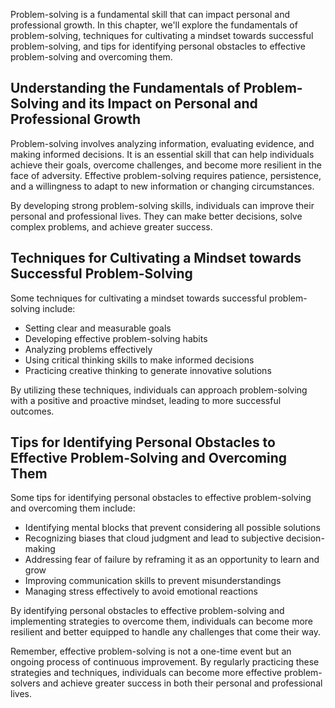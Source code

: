 
Problem-solving is a fundamental skill that can impact personal and professional growth. In this chapter, we'll explore the fundamentals of problem-solving, techniques for cultivating a mindset towards successful problem-solving, and tips for identifying personal obstacles to effective problem-solving and overcoming them.

Understanding the Fundamentals of Problem-Solving and its Impact on Personal and Professional Growth
----------------------------------------------------------------------------------------------------

Problem-solving involves analyzing information, evaluating evidence, and making informed decisions. It is an essential skill that can help individuals achieve their goals, overcome challenges, and become more resilient in the face of adversity. Effective problem-solving requires patience, persistence, and a willingness to adapt to new information or changing circumstances.

By developing strong problem-solving skills, individuals can improve their personal and professional lives. They can make better decisions, solve complex problems, and achieve greater success.

Techniques for Cultivating a Mindset towards Successful Problem-Solving
-----------------------------------------------------------------------

Some techniques for cultivating a mindset towards successful problem-solving include:

* Setting clear and measurable goals
* Developing effective problem-solving habits
* Analyzing problems effectively
* Using critical thinking skills to make informed decisions
* Practicing creative thinking to generate innovative solutions

By utilizing these techniques, individuals can approach problem-solving with a positive and proactive mindset, leading to more successful outcomes.

Tips for Identifying Personal Obstacles to Effective Problem-Solving and Overcoming Them
----------------------------------------------------------------------------------------

Some tips for identifying personal obstacles to effective problem-solving and overcoming them include:

* Identifying mental blocks that prevent considering all possible solutions
* Recognizing biases that cloud judgment and lead to subjective decision-making
* Addressing fear of failure by reframing it as an opportunity to learn and grow
* Improving communication skills to prevent misunderstandings
* Managing stress effectively to avoid emotional reactions

By identifying personal obstacles to effective problem-solving and implementing strategies to overcome them, individuals can become more resilient and better equipped to handle any challenges that come their way.

Remember, effective problem-solving is not a one-time event but an ongoing process of continuous improvement. By regularly practicing these strategies and techniques, individuals can become more effective problem-solvers and achieve greater success in both their personal and professional lives.
